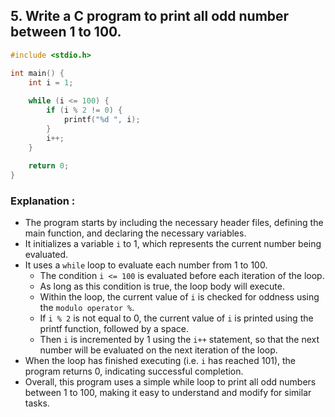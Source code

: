 ## 5.	Write a C program to print all odd number between 1 to 100.
```c
#include <stdio.h>

int main() {
    int i = 1;
    
    while (i <= 100) {
        if (i % 2 != 0) {
            printf("%d ", i);
        }
        i++;
    }
    
    return 0;
}

```
### Explanation :
- The program starts by including the necessary header files, defining the main function, and declaring the necessary variables.
- It initializes a variable `i` to 1, which represents the current number being evaluated.
- It uses a `while` loop to evaluate each number from 1 to 100.
    - The condition `i <= 100` is evaluated before each iteration of the loop.
    - As long as this condition is true, the loop body will execute.
    - Within the loop, the current value of `i` is checked for oddness using the `modulo operator %`.
    - If `i % 2` is not equal to 0, the current value of `i` is printed using the printf function, followed by a space.
    - Then `i` is incremented by 1 using the `i++` statement, so that the next number will be evaluated on the next iteration of the loop.
- When the loop has finished executing (i.e. `i` has reached 101), the program returns 0, indicating successful completion.
- Overall, this program uses a simple while loop to print all odd numbers between 1 to 100, making it easy to understand and modify for similar tasks.



